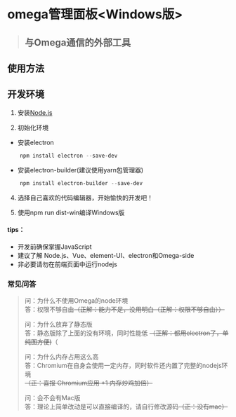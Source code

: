 <!-- 
	 警告！
	 为了防止明天的我看不懂今天的我写的代码
	 请务必饱和式注释！！！！
 -->

# omega管理面板<Windows版>
> ## 与Omega通信的外部工具

## 使用方法


## 开发环境
1. 安装[Node.js](https://nodejs.org/zh-cn/)

2. 初始化环境
- 安装electron
```	powershell
	npm install electron --save-dev
```
- 安装electron-builder(建议使用yarn包管理器)
```	powershell
	npm install electron-builder --save-dev
```

4. 选择自己喜欢的代码编辑器，开始愉快的开发吧！

5. 使用npm run dist-win编译Windows版

#### tips：
- 开发前确保掌握JavaScript
- 建议了解 Node.js、Vue、element-UI、electron和Omega-side
- 非必要请勿在前端页面中运行nodejs

### 常见问答
> 问：为什么不使用Omega的node环境		
> 答：权限不够自由~~（正解：能力不足，没用明白（正解：权限不够自由））~~
>
> 问：为什么放弃了静态版		
> 答：静态版除了上面的没有环境，同时性能低 ~~（正解：都用electron了，单纯图方便)~~（
>
> 问：为什么内存占用这么高		
> 答：Chromium在自身会使用一定内存，同时软件还内置了完整的nodejs环境		
>  ~~（正：喜报 Chromium应用 +1 内存炒鸡加倍）~~		
>
> 问：会不会有Mac版		
> 答：理论上简单改动是可以直接编译的，请自行修改源码~~（正：没有mac）~~

